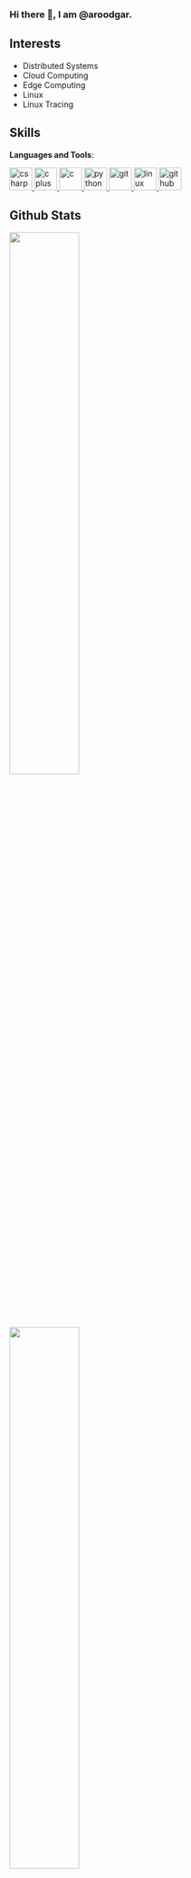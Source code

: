 ### Hi there 👋, I am @aroodgar.

## Interests
- Distributed Systems
- Cloud Computing
- Edge Computing
- Linux
- Linux Tracing

<!-- ## Languages
<!--![python-logo-only](https://github.com/aroodgar/aroodgar/assets/58762460/ed054e7b-3f58-449d-8e47-1e7c14e7579f)-->
<!-- - Python
- C
- C#
- bash -->
## Skills
**Languages and Tools**:
<p align="left"> 
    <a href="https://www.w3schools.com/cs/" target="_blank" rel="noreferrer"> 
        <img src="https://cdn.jsdelivr.net/gh/devicons/devicon/icons/csharp/csharp-original.svg" alt="csharp" width="40" height="40"/> 
    </a> 
    <a href="https://www.w3schools.com/cpp/" target="_blank" rel="noreferrer"> 
        <img src="https://cdn.jsdelivr.net/gh/devicons/devicon/icons/cplusplus/cplusplus-original.svg" alt="c plus plus" width="40" height="40"/> 
    </a> 
    <a href="https://www.w3schools.com/c/index.php" target="_blank" rel="noreferrer"> 
        <img src="https://cdn.jsdelivr.net/gh/devicons/devicon/icons/c/c-original.svg" alt="c" width="40" height="40"/> </a> 
    <a href="https://www.python.org" target="_blank" rel="noreferrer"> 
        <img src="https://cdn.jsdelivr.net/gh/devicons/devicon/icons/python/python-original.svg" alt="python" width="40" height="40"/> 
    </a> 
    <a href="https://git-scm.com/" target="_blank" rel="noreferrer"> 
        <img src="https://cdn.jsdelivr.net/gh/devicons/devicon/icons/git/git-original.svg" alt="git" width="40" height="40"/> 
    </a> 
    <a href="https://www.linux.org/" target="_blank" rel="noreferrer"> 
        <img src="https://cdn.jsdelivr.net/gh/devicons/devicon/icons/linux/linux-original.svg" alt="linux" width="40" height="40"/> 
    </a> 
    <a href="https://github.com/" target="_blank" rel="noreferrer">
        <img src="https://cdn.jsdelivr.net/gh/devicons/devicon/icons/github/github-original.svg" alt="github" width="40" height="40"/> 
    </a> 
</p>

## Github Stats
<div>
  <img width="49.5%" src="https://github-readme-stats.vercel.app/api/top-langs/?username=aroodgar&theme=tokyonight&show_icons=true&hide_border=true&layout=compact" />
</div>
<div>
  <img width="49.5%" src="https://github-readme-stats.vercel.app/api?username=aroodgar&theme=tokyonight&show_icons=true&hide_border=true&count_private=true" />
</div>
<div>
  <img width="49.5%" src="https://github-readme-streak-stats.herokuapp.com/?user=aroodgar&theme=tokyonight&hide_border=true" />
</div>

## How to reach me?
📫 This is my email -> a.h.roudgar@gmail.com

I have recently got my bachelor's degree.

My final project was focused on a task offloading problem in an edge computing domain.

<!--
**aroodgar/aroodgar** is a ✨ _special_ ✨ repository because its `README.md` (this file) appears on your GitHub profile.

Here are some ideas to get you started:

- 🔭 I’m currently working on ...
- 🌱 I’m currently learning ...
- 👯 I’m looking to collaborate on ...
- 🤔 I’m looking for help with ...
- 💬 Ask me about ...
- 📫 How to reach me: ...
- 😄 Pronouns: ...
- ⚡ Fun fact: ...
-->
